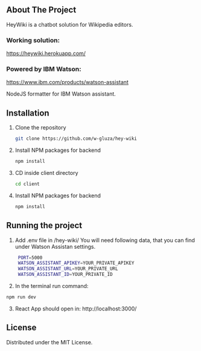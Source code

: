 ## About The Project
HeyWiki is a chatbot solution for Wikipedia editors.

### Working solution:
https://heywiki.herokuapp.com/

### Powered by IBM Watson:
https://www.ibm.com/products/watson-assistant



NodeJS formatter for IBM Watson assistant. 

## Installation
1. Clone the repository
   ```sh
   git clone https://github.com/w-gluza/hey-wiki
   ```
2. Install NPM packages for backend
   ```sh
   npm install
   ```
3. CD inside client directory

   ```sh
   cd client
   ```
4. Install NPM packages for backend
   ```sh
   npm install
   ```

## Running the project
1. Add .env file in /hey-wiki/ You will need following data, that you can find under Watson Assistan settings.
   ```sh
    PORT=5000
    WATSON_ASSISTANT_APIKEY=YOUR_PRIVATE_APIKEY
    WATSON_ASSISTANT_URL=YOUR_PRIVATE_URL
    WATSON_ASSISTANT_ID=YOUR_PRIVATE_ID
   ```
2. In the terminal run command:    
```sh
npm run dev
   ```
3. React App should open in: http://localhost:3000/


## License
Distributed under the MIT License.
